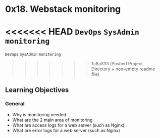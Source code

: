 # 0x18. Webstack monitoring
<<<<<<< HEAD
`DevOps` `SysAdmin` `monitoring`
=======
`DeVops` `SysAdmin` `monitoring`
>>>>>>> 1c8a333 (Pushed Project Directory + non-empty readme file)
## Learning Objectives
### General
- Why is monitoring needed
- What are the 2 main area of monitoring
- What are access logs for a web server (such as Nginx)
- What are error logs for a web server (such as Nginx)

